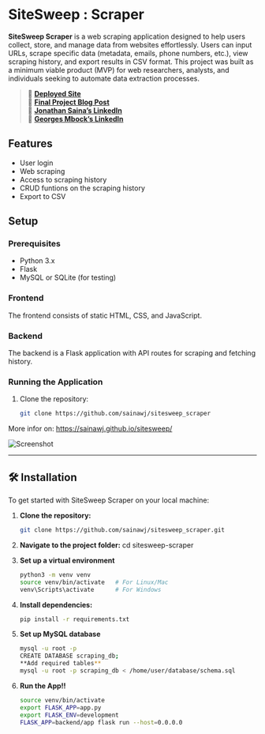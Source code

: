 # SiteSweep : Scraper

**SiteSweep Scraper** is a web scraping application designed to help users collect, store, and manage data from websites effortlessly. Users can input URLs, scrape specific data (metadata, emails, phone numbers, etc.), view scraping history, and export results in CSV format. This project was built as a minimum viable product (MVP) for web researchers, analysts, and individuals seeking to automate data extraction processes.

> 🔗 **[Deployed Site](http://54.197.27.210:5000/)**  
> 📄 **[Final Project Blog Post](https://www.linkedin.com/pulse/introducing-sitesweep-scraper-my-latest-web-scraping-project-saina-w9guf/)**  
> 🔗 **[Jonathan Saina’s LinkedIn](https://www.linkedin.com/in/sainawj/)**  
> 🔗 **[Georges Mbock’s LinkedIn](https://www.linkedin.com/in/georges-mbock/)**

## Features
- User login
- Web scraping
- Access to scraping history
- CRUD funtions on the scraping history
- Export to CSV

## Setup

### Prerequisites
- Python 3.x
- Flask
- MySQL or SQLite (for testing)

### Frontend
The frontend consists of static HTML, CSS, and JavaScript.

### Backend
The backend is a Flask application with API routes for scraping and fetching history.

### Running the Application

1. Clone the repository:

   ```bash
   git clone https://github.com/sainawj/sitesweep_scraper
More infor on: https://sainawj.github.io/sitesweep/

![Screenshot](scraped.png)

---

## 🛠 Installation

To get started with SiteSweep Scraper on your local machine:

1. **Clone the repository:**
   ```bash
   git clone https://github.com/sainawj/sitesweep_scraper.git
2. **Navigate to the project folder:**
   cd sitesweep-scraper

3. **Set up a virtual environment**
   ```bash
   python3 -m venv venv
   source venv/bin/activate   # For Linux/Mac
   venv\Scripts\activate      # For Windows
5. **Install dependencies:**
   ```bash
   pip install -r requirements.txt
6. **Set up MySQL database**
   ```bash
   mysql -u root -p
   CREATE DATABASE scraping_db;
   **Add required tables**
   mysql -u root -p scraping_db < /home/user/database/schema.sql

7. **Run the App!!**
     ```bash
   source venv/bin/activate
   export FLASK_APP=app.py
   export FLASK_ENV=development
   FLASK_APP=backend/app flask run --host=0.0.0.0
